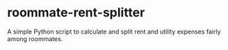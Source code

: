 # roommate-rent-splitter
A simple Python script to calculate and split rent and utility expenses fairly among roommates.

